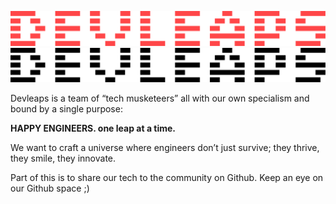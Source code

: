 ![Devleaps](../assets/logo-dark.png#gh-dark-mode-only)
![Devleaps](../assets/logo-light.png#gh-light-mode-only)

Devleaps is a team of “tech musketeers” all with our own specialism and bound by a single purpose:

**HAPPY ENGINEERS. one leap at a time.**

We want to craft a universe where engineers don’t just survive; they thrive, they smile, they innovate.

Part of this is to share our tech to the community on Github. Keep an eye on our Github space ;)
